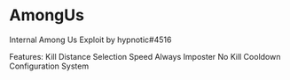 # AmongUs
Internal Among Us Exploit by hypnotic#4516

Features:
Kill Distance Selection
Speed
Always Imposter
No Kill Cooldown
Configuration System
